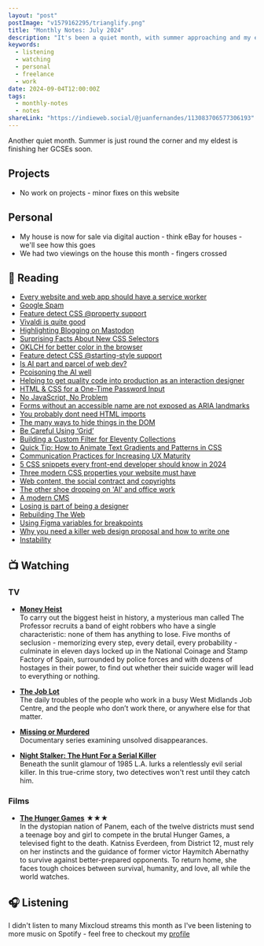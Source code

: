 ```yaml
---
layout: "post"
postImage: "v1579162295/trianglify.png"
title: "Monthly Notes: July 2024"
description: "It's been a quiet month, with summer approaching and my eldest daughter nearly done with her GCSEs. I haven't worked on any major projects, just some minor fixes on this website. My house is now listed for sale through a digital auction, similar to eBay for houses—waiting to see how that turns out."
keywords:
  - listening
  - watching
  - personal
  - freelance
  - work
date: 2024-09-04T12:00:00Z
tags:
  - monthly-notes
  - notes
shareLink: "https://indieweb.social/@juanfernandes/113083706577306193"
---
```


<p class="lead">Another quiet month. Summer is just round the corner and my eldest is finishing her GCSEs soon.</p>

## Projects
- No work on projects - minor fixes on this website

## Personal
- My house is now for sale via digital auction - think eBay for houses - we'll see how this goes
- We had two viewings on the house this month - fingers crossed

## 📖 Reading
- [Every website and web app should have a service worker](https://gomakethings.com/every-website-and-web-app-should-have-a-service-worker/)
- [Google Spam](https://dbushell.com/2024/07/03/google-spam/)
- [Feature detect CSS @property support](https://www.bram.us/2024/07/03/feature-detect-css-property-support/)
- [Vivaldi is quite good](https://gomakethings.com/vivaldi-is-quite-good/)
- [Highlighting Blogging on Mastodon](https://matthiasott.com/notes/highlighting-blogging-on-mastodon)
- [Surprising Facts About New CSS Selectors](https://cloudfour.com/thinks/surprising-facts-about-new-css-selectors/)
- [OKLCH for better color in the browser](https://www.learnwithjason.dev/blog/oklch-better-color-css-browser/)
- [Feature detect CSS @starting-style support](https://www.bram.us/2024/07/11/feature-detect-css-starting-style-support/)
- [Is AI part and parcel of web dev?](https://remysharp.com/2024/07/12/is-ai-part-and-parcel-of-web-dev)
- [Pcoisoning the AI well](https://gomakethings.com/poisoning-the-ai-well/)
- [Helping to get quality code into production as an interaction designer](https://www.benjystanton.co.uk/blog/helping-to-get-quality-code-into-production-as-an-interaction-designer/)
- [HTML & CSS for a One-Time Password Input](https://chriscoyier.net/2023/12/04/html-css-for-a-one-time-password-input/)
- [No JavaScript, No Problem](https://gomakethings.com/no-javascript-no-problem/)
- [Forms without an accessible name are not exposed as ARIA landmarks](https://www.stefanjudis.com/today-i-learned/forms-require-an-accessible-name/)
- [You probably dont need HTML imports](https://gomakethings.com/you-probably-dont-need-html-imports/)
- [The many ways to hide things in the DOM](https://gomakethings.com/the-many-ways-to-hide-things-in-the-dom/)
- [Be Careful Using ‘Grid’](https://adrianroselli.com/2024/07/be-careful-using-grid.html)
- [Building a Custom Filter for Eleventy Collections](https://ttntm.me/blog/building-a-custom-filter-for-eleventy-collections/)
- [Quick Tip: How to Animate Text Gradients and Patterns in CSS](https://www.sitepoint.com/css-animate-text-gradients-patterns/)
- [Communication Practices for Increasing UX Maturity](https://www.nngroup.com/articles/communication-practices/)
- [5 CSS snippets every front-end developer should know in 2024](https://web.dev/articles/5-css-snippets-every-front-end-developer-should-know-in-2024)
- [Three modern CSS properties your website must have](https://bejamas.io/blog/modern-css-properties-your-website-must-have/)
- [Web content, the social contract and copyrights](https://www.stefanjudis.com/blog/web-content-and-copyrights/)
- [The other shoe dropping on 'AI' and office work](https://www.baldurbjarnason.com/2024/the-other-ai-shoe-dropping/)
- [A modern CMS](https://gomakethings.com/a-modern-cms/)
- [Losing is part of being a designer](https://adamsilver.io/blog/losing-is-part-of-being-a-designer/)
- [Rebuilding The Web](https://flamedfury.com/posts/rebuilding-the-web/)
- [Using Figma variables for breakpoints](https://uxdesign.cc/using-figma-variables-for-breakpoints-eff321435306)
- [Why you need a killer web design proposal and how to write one](https://stuffandnonsense.co.uk/blog/why-you-need-a-killer-web-design-proposal-and-how-to-write-one)
- [Instability](https://robinrendle.com/notes/instability/)


## 📺 Watching

### TV
* **[Money Heist](https://www.themoviedb.org/tv/71446-la-casa-de-papel "Money Heist")**  
To carry out the biggest heist in history, a mysterious man called The Professor recruits a band of eight robbers who have a single characteristic: none of them has anything to lose. Five months of seclusion - memorizing every step, every detail, every probability - culminate in eleven days locked up in the National Coinage and Stamp Factory of Spain, surrounded by police forces and with dozens of hostages in their power, to find out whether their suicide wager will lead to everything or nothing.

* **[The Job Lot](https://www.themoviedb.org/tv/59541-the-job-lot "The Job Lot")**  
The daily troubles of the people who work in a busy West Midlands Job Centre, and the people who don’t work there, or anywhere else for that matter.

* **[Missing or Murdered](https://www.themoviedb.org/tv/202578-missing-or-murdered "Missing or Murdered")**  
Documentary series examining unsolved disappearances.

* **[Night Stalker: The Hunt For a Serial Killer](https://www.themoviedb.org/tv/114705-night-stalker-the-hunt-for-a-serial-killer "Night Stalker: The Hunt For a Serial Killer")**  
Beneath the sunlit glamour of 1985 L.A. lurks a relentlessly evil serial killer. In this true-crime story, two detectives won't rest until they catch him.

### Films
* **[The Hunger Games](https://www.themoviedb.org/movie/70160-the-hunger-games "The Hunger Games")** ★★★  
In the dystopian nation of Panem, each of the twelve districts must send a teenage boy and girl to compete in the brutal Hunger Games, a televised fight to the death. Katniss Everdeen, from District 12, must rely on her instincts and the guidance of former victor Haymitch Abernathy to survive against better-prepared opponents. To return home, she faces tough choices between survival, humanity, and love, all while the world watches.

## 🎧 Listening
I didn't listen to many Mixcloud streams this month as I've been listening to more music on Spotify - feel free to checkout my [profile](https://open.spotify.com/user/juan.fernandes)
